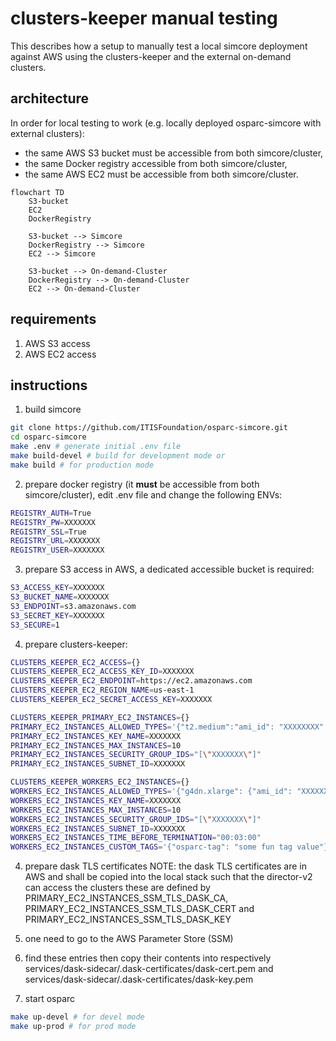 # clusters-keeper manual testing

This describes how a setup to manually test a local simcore deployment against AWS using the clusters-keeper and the external on-demand clusters.

## architecture

In order for local testing to work (e.g. locally deployed osparc-simcore with external clusters):
- the same AWS S3 bucket must be accessible from both simcore/cluster,
- the same Docker registry accessible from both simcore/cluster,
- the same AWS EC2 must be accessible from both simcore/cluster.

```mermaid
flowchart TD
    S3-bucket
    EC2
    DockerRegistry

    S3-bucket --> Simcore
    DockerRegistry --> Simcore
    EC2 --> Simcore

    S3-bucket --> On-demand-Cluster
    DockerRegistry --> On-demand-Cluster
    EC2 --> On-demand-Cluster
```

## requirements
1. AWS S3 access
2. AWS EC2 access


## instructions

1. build simcore
```bash
git clone https://github.com/ITISFoundation/osparc-simcore.git
cd osparc-simcore
make .env # generate initial .env file
make build-devel # build for development mode or
make build # for production mode
```

2. prepare docker registry (it **must** be accessible from both simcore/cluster), edit .env file and change the following ENVs:
```bash
REGISTRY_AUTH=True
REGISTRY_PW=XXXXXXX
REGISTRY_SSL=True
REGISTRY_URL=XXXXXXX
REGISTRY_USER=XXXXXXX
```

3. prepare S3 access in AWS, a dedicated accessible bucket is required:
```bash
S3_ACCESS_KEY=XXXXXXX
S3_BUCKET_NAME=XXXXXXX
S3_ENDPOINT=s3.amazonaws.com
S3_SECRET_KEY=XXXXXXX
S3_SECURE=1
```

4. prepare clusters-keeper:
```bash
CLUSTERS_KEEPER_EC2_ACCESS={}
CLUSTERS_KEEPER_EC2_ACCESS_KEY_ID=XXXXXXX
CLUSTERS_KEEPER_EC2_ENDPOINT=https://ec2.amazonaws.com
CLUSTERS_KEEPER_EC2_REGION_NAME=us-east-1
CLUSTERS_KEEPER_EC2_SECRET_ACCESS_KEY=XXXXXXX

CLUSTERS_KEEPER_PRIMARY_EC2_INSTANCES={}
PRIMARY_EC2_INSTANCES_ALLOWED_TYPES='{"t2.medium":"ami_id": "XXXXXXXX", "custom_boot_scripts": ["whoami"]}}'
PRIMARY_EC2_INSTANCES_KEY_NAME=XXXXXXX
PRIMARY_EC2_INSTANCES_MAX_INSTANCES=10
PRIMARY_EC2_INSTANCES_SECURITY_GROUP_IDS="[\"XXXXXXX\"]"
PRIMARY_EC2_INSTANCES_SUBNET_ID=XXXXXXX

CLUSTERS_KEEPER_WORKERS_EC2_INSTANCES={}
WORKERS_EC2_INSTANCES_ALLOWED_TYPES='{"g4dn.xlarge": {"ami_id": "XXXXXXXX", "custom_boot_scripts": ["whoami"], "pre_pull_images": ["ubuntu:latest"]}}'
WORKERS_EC2_INSTANCES_KEY_NAME=XXXXXXX
WORKERS_EC2_INSTANCES_MAX_INSTANCES=10
WORKERS_EC2_INSTANCES_SECURITY_GROUP_IDS="[\"XXXXXXX\"]"
WORKERS_EC2_INSTANCES_SUBNET_ID=XXXXXXX
WORKERS_EC2_INSTANCES_TIME_BEFORE_TERMINATION="00:03:00"
WORKERS_EC2_INSTANCES_CUSTOM_TAGS='{"osparc-tag": "some fun tag value"}'
```

4. prepare dask TLS certificates
NOTE: the dask TLS certificates are in AWS and shall be copied into the local stack such that the director-v2 can access the clusters
these are defined by PRIMARY_EC2_INSTANCES_SSM_TLS_DASK_CA, PRIMARY_EC2_INSTANCES_SSM_TLS_DASK_CERT and PRIMARY_EC2_INSTANCES_SSM_TLS_DASK_KEY
  1. one need to go to the AWS Parameter Store (SSM)
  2. find these entries then copy their contents into respectively services/dask-sidecar/.dask-certificates/dask-cert.pem and services/dask-sidecar/.dask-certificates/dask-key.pem


5. start osparc
```bash
make up-devel # for devel mode
make up-prod # for prod mode
```
